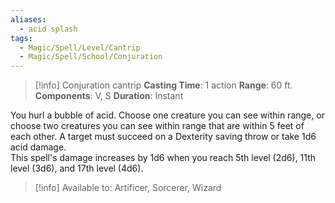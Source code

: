 ```yaml
---
aliases:
  - acid splash
tags:
  - Magic/Spell/Level/Cantrip
  - Magic/Spell/School/Conjuration
---
```

>[!info]
>Conjuration cantrip
>**Casting Time**: 1 action
>**Range**: 60 ft.
>**Components**: V, S
>**Duration**: Instant

You hurl a bubble of acid. Choose one creature you can see within range, or choose two creatures you can see within range that are within 5 feet of each other. A target must succeed on a Dexterity saving throw or take 1d6 acid damage.<br>
This spell's damage increases by 1d6 when you reach 5th level (2d6), 11th level (3d6), and 17th level (4d6).<br>
>[!info] Available to:
>Artificer, Sorcerer, Wizard